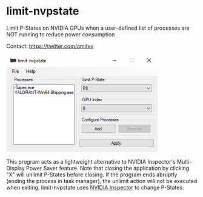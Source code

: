 # limit-nvpstate

Limit P-States on NVIDIA GPUs when a user-defined list of processes are NOT running to reduce power consumption

Contact: <https://twitter.com/amitxv>

<img src="./img/program-screenshot.png">

This program acts as a lightweight alternative to NVIDIA Inspector's Multi-Display Power Saver feature. Note that closing the application by clicking "X" will unlimit P-States before closing. If the program ends abruptly (ending the process in task manager), the unlimit action will not be executed when exiting. limit-nvpstate uses [NVIDIA Inspector](https://www.techpowerup.com/download/nvidia-inspector) to change P-States.
